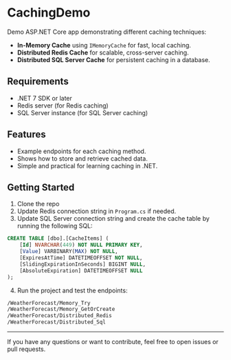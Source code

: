 # CachingDemo

Demo ASP.NET Core app demonstrating different caching techniques:

- **In-Memory Cache** using `IMemoryCache` for fast, local caching.  
- **Distributed Redis Cache** for scalable, cross-server caching.  
- **Distributed SQL Server Cache** for persistent caching in a database.

## Requirements

- .NET 7 SDK or later  
- Redis server (for Redis caching)  
- SQL Server instance (for SQL Server caching)

## Features

- Example endpoints for each caching method.  
- Shows how to store and retrieve cached data.  
- Simple and practical for learning caching in .NET.

## Getting Started

1. Clone the repo  
2. Update Redis connection string in `Program.cs` if needed.  
3. Update SQL Server connection string and create the cache table by running the following SQL:

```sql
CREATE TABLE [dbo].[CacheItems] (
    [Id] NVARCHAR(449) NOT NULL PRIMARY KEY,
    [Value] VARBINARY(MAX) NOT NULL,
    [ExpiresAtTime] DATETIMEOFFSET NOT NULL,
    [SlidingExpirationInSeconds] BIGINT NULL,
    [AbsoluteExpiration] DATETIMEOFFSET NULL
);
```

4. Run the project and test the endpoints:

```bash
/WeatherForecast/Memory_Try
/WeatherForecast/Memory_GetOrCreate
/WeatherForecast/Distributed_Redis
/WeatherForecast/Distributed_Sql
```

---

If you have any questions or want to contribute, feel free to open issues or pull requests.
